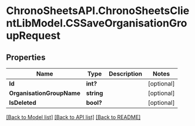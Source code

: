 # ChronoSheetsAPI.ChronoSheetsClientLibModel.CSSaveOrganisationGroupRequest
## Properties

Name | Type | Description | Notes
------------ | ------------- | ------------- | -------------
**Id** | **int?** |  | [optional] 
**OrganisationGroupName** | **string** |  | [optional] 
**IsDeleted** | **bool?** |  | [optional] 

[[Back to Model list]](../README.md#documentation-for-models) [[Back to API list]](../README.md#documentation-for-api-endpoints) [[Back to README]](../README.md)


